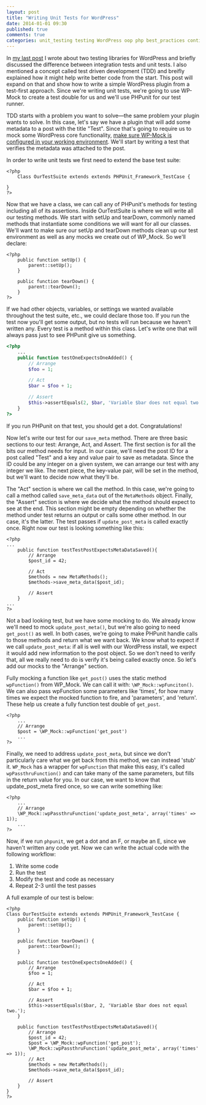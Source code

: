 ```yaml
---
layout: post
title: "Writing Unit Tests for WordPress"
date: 2014-01-01 09:30
published: true
comments: true
categories: unit_testing testing WordPress oop php best_practices continuous_integration
---
```

In [my last post](blog/2013/12/23/why-unit-testing-in-wordpress-matters/) I wrote about two testing libraries for WordPress and briefly discussed the difference between integration tests and unit tests. I also mentioned a concept called test driven development (TDD) and breifly explained how it might help write better code from the start. This post will expand on that and show how to write a simple WordPress plugin from a test-first approach. Since we're writing unit tests, we're going to use WP-Mock to create a test double for us and we'll use PHPunit for our test runner.<!-- more -->

TDD starts with a problem you want to solve—the same problem your plugin wants to solve. In this case, let's say we have a plugin that will add some metadata to a post with the title "Test". Since that's going to require us to mock some WordPress core functionality, [make sure WP-Mock is configured in your working environment](https://github.com/10up/wp_mock). We'll start by writing a test that verifies the metadata was attached to the post. 

In order to write unit tests we first need to extend the base test suite:

```
<?php
    Class OurTestSuite extends extends PHPUnit_Framework_TestCase {

}
?>
```

Now that we have a class, we can call any of PHPunit's methods for testing including all of its assertions. Inside OurTestSuite is where we will write all our testing methods. We start with setUp and tearDown, commonly named methods that instantiate some conditions we will want for all our classes. We'll want to make sure our setUp and tearDown methods clean up our test environment as well as any mocks we create out of WP_Mock. So we'll declare:

```
<?php
    public function setUp() {
        parent::setUp();
    }

    public function tearDown() {
        parent::tearDown();
    }
?>
```

If we had other objects, variables, or settings we wanted available throughout the test suite, etc., we could declare those too. If you run the test now you'll get some output, but no tests will run because we haven't written any. Every test is a method within this class. Let's write one that will always pass just to see PHPunit give us something.

```php
<?php 
    ...
    public function testOneExpectsOneAdded() {
        // Arrange
        $foo = 1;

        // Act
        $bar = $foo + 1;

        // Assert
        $this->assertEquals(2, $bar, 'Variable $bar does not equal two.');
    }
?>
```

If you run PHPunit on that test, you should get a dot. Congratulations!

Now let's write our test for our `save_meta` method. There are three basic sections to our test: Arrange, Act, and Assert. The first section is for all the bits our method needs for input. In our case, we'll need the post ID for a post called "Test" and a key and value pair to save as metadata. Since the ID could be any integer on a given system, we can arrange our test with any integer we like. The next piece, the key-value pair, will be set in the method, but we'll want to decide now what they'll be.

The "Act" section is where we call the method. In this case, we're going to call a method called `save_meta_data` out of the `MetaMethods` object. Finally, the "Assert" section is where we decide what the method should expect to see at the end. This section might be empty depending on whether the method under test returns an output or calls some other method. In our case, it's the latter. The test passes if `update_post_meta` is called exactly once. Right now our test is looking something like this:

```
<?php
...
    public function testTestPostExpectsMetaDataSaved(){
        // Arrange
        $post_id = 42;

        // Act
        $methods = new MetaMethods();
        $methods->save_meta_data($post_id);

        // Assert
    }
...
?>
```

Not a bad looking test, but we have some mocking to do. We already know we'll need to mock `update_post_meta()`, but we're also going to need `get_post()` as well. In both cases, we're going to make PHPunit handle calls to those methods and return what we want back. We know what to expect if we call `update_post_meta`: if all is well with our WordPress install, we expect it would add new information to the post object. So we don't need to verify that, all we really need to do is verify it's being called exactly once. So let's add our mocks to the "Arrange" section.

Fully mocking a function like `get_post()` uses the static method `wpFunction()` from WP_Mock. We can call it with: `\WP_Mock::wpFunciton()`. We can also pass wpFunction some parameters like 'times', for how many times we expect the mocked function to fire, and 'parameters', and 'return'. These help us create a fully function test double of `get_post`.

```
<?php
    ...
    // Arrange
    $post = \WP_Mock::wpFunction('get_post')
    ...
?>
```

Finally, we need to address `update_post_meta`, but since we don't particularly care what we get back from this method, we can instead 'stub' it. `WP_Mock` has a wrapper for `wpFunction` that make this easy, it's called `wpPassthruFunction()` and can take many of the same parameters, but fills in the return value for you. In our case, we want to know that update_post_meta fired once, so we can write something like:

```
<?php
    ...
    // Arrange
    \WP_Mock::wpPassthruFunction('update_post_meta', array('times' => 1));
    ...
?>
```

Now, if we run `phpunit`, we get a dot and an F, or maybe an E, since we haven't written any code yet. Now we can write the actual code with the following workflow:

1. Write some code
2. Run the test
3. Modify the test and code as necessary
4. Repeat 2-3 until the test passes

A full example of our test is below:

```
<?php 
Class OurTestSuite extends extends PHPUnit_Framework_TestCase {
    public function setUp() {
        parent::setUp();
    }

    public function tearDown() {
        parent::tearDown();
    }

    public function testOneExpectsOneAdded() {
        // Arrange
        $foo = 1;

        // Act
        $bar = $foo + 1;

        // Assert
        $this->assertEquals($bar, 2, 'Variable $bar does not equal two.');
    }

    public function testTestPostExpectsMetaDataSaved(){
        // Arrange
        $post_id = 42;
        $post = \WP_Mock::wpFunction('get_post');
        \WP_Mock::wpPassthruFunction('update_post_meta', array('times' => 1));
        // Act
        $methods = new MetaMethods();
        $methods->save_meta_data($post_id);

        // Assert
    }
}
?>
```
